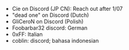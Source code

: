 - Cie on Discord (JP CN): Reach out after 1/07
- "dead one" on Discord (Dutch)
- GliCeroN on Discord (Polish)
- Foobarbar32 discord: German
- 0xFF: Italian
- coblin: discord; bahasa indonesian
